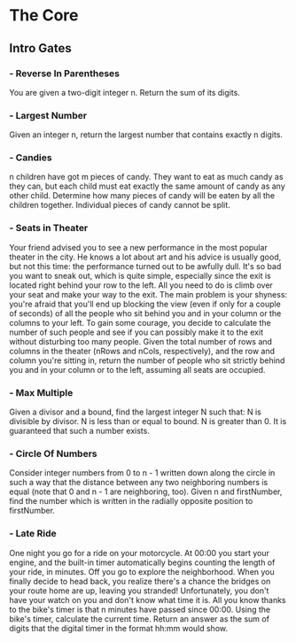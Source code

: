 # The Core
## Intro Gates
### - Reverse In Parentheses
<p>
You are given a two-digit integer n. Return the sum of its digits.
</p>

### - Largest Number
<p>
Given an integer n, return the largest number that contains exactly n digits.
</p>

### - Candies
<p>
n children have got m pieces of candy. They want to eat as much candy as they can, but each child must eat exactly the same amount of candy as any other child. Determine how many pieces of candy will be eaten by all the children together. Individual pieces of candy cannot be split.
</p>

### - Seats in Theater
<p>
Your friend advised you to see a new performance in the most popular theater in the city. He knows a lot about art and his advice is usually good, but not this time: the performance turned out to be awfully dull. It's so bad you want to sneak out, which is quite simple, especially since the exit is located right behind your row to the left. All you need to do is climb over your seat and make your way to the exit.
The main problem is your shyness: you're afraid that you'll end up blocking the view (even if only for a couple of seconds) of all the people who sit behind you and in your column or the columns to your left. To gain some courage, you decide to calculate the number of such people and see if you can possibly make it to the exit without disturbing too many people.
Given the total number of rows and columns in the theater (nRows and nCols, respectively), and the row and column you're sitting in, return the number of people who sit strictly behind you and in your column or to the left, assuming all seats are occupied.
</p>

### - Max Multiple
<p>
Given a divisor and a bound, find the largest integer N such that:
N is divisible by divisor.
N is less than or equal to bound.
N is greater than 0.
It is guaranteed that such a number exists.
</p>

### - Circle Of Numbers
<p>
Consider integer numbers from 0 to n - 1 written down along the circle in such a way that the distance between any two neighboring numbers is equal (note that 0 and n - 1 are neighboring, too).
Given n and firstNumber, find the number which is written in the radially opposite position to firstNumber.
</p>

### - Late Ride
<p>
One night you go for a ride on your motorcycle. At 00:00 you start your engine, and the built-in timer automatically begins counting the length of your ride, in minutes. Off you go to explore the neighborhood.
When you finally decide to head back, you realize there's a chance the bridges on your route home are up, leaving you stranded! Unfortunately, you don't have your watch on you and don't know what time it is. All you know thanks to the bike's timer is that n minutes have passed since 00:00.
Using the bike's timer, calculate the current time. Return an answer as the sum of digits that the digital timer in the format hh:mm would show.
</p>
